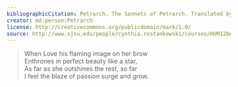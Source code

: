 ```yaml
---
bibliographicCitation: Petrarch. The Sonnets of Petrarch. Translated by Joseph Auslander - Longmans, Green & Co., New York, 1932.
creator: md:person:Petrarch
license: http://creativecommons.org/publicdomain/mark/1.0/
source: http://www.sjsu.edu/people/cynthia.rostankowski/courses/HUM120AF14/s3/THE%20SONNETS%20OF%20PETRARCH.pdf
---
```


> When Love his flaming image on her brow  
> Enthrones in perfect beauty like a star,  
> As far as she outshines the rest, so far  
> I feel the blaze of passion surge and grow.  
